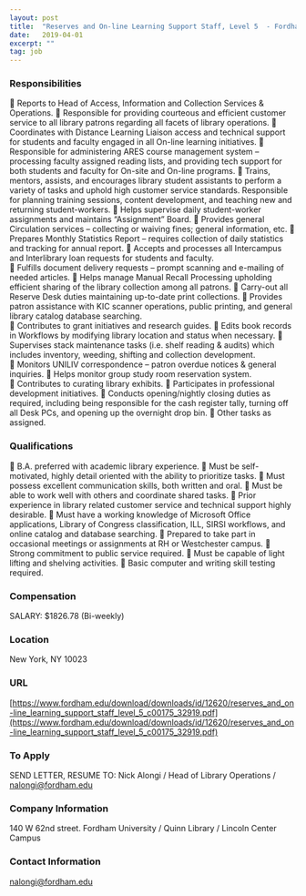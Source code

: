 ```yaml
---
layout: post
title:  "Reserves and On-line Learning Support Staff, Level 5  - Fordham University / Quinn Library / Lincoln Center Campus"
date:   2019-04-01
excerpt: ""
tag: job
---
```




### Responsibilities   

 Reports to Head of Access, Information and Collection Services & Operations. 
 Responsible for providing courteous and efficient customer service to all library patrons regarding all facets of library operations. 
 Coordinates with Distance Learning Liaison access and technical support for students and faculty engaged in all On-line learning initiatives. 
 Responsible for administering ARES course management system – processing faculty assigned reading lists, and providing tech support for both students and faculty for On-site and On-line programs. 
 Trains, mentors, assists, and encourages library student assistants to perform a variety of tasks and uphold high customer service standards. Responsible for planning training sessions, content development, and teaching new and returning student-workers. 
 Helps supervise daily student-worker assignments and maintains “Assignment” Board. 
 Provides general Circulation services – collecting or waiving fines; general information, etc. 
 Prepares Monthly Statistics Report – requires collection of daily statistics and tracking for annual report. 
 Accepts and processes all Intercampus and Interlibrary loan requests for students and faculty.  
 Fulfills document delivery requests – prompt scanning and e-mailing of needed articles. 
 Helps manage Manual Recall Processing upholding efficient sharing of the library collection among all patrons. 
 Carry-out all Reserve Desk duties maintaining up-to-date print collections. 
 Provides patron assistance with KIC scanner operations, public printing, and general library catalog database searching.  
 Contributes to grant initiatives and research guides. 
 Edits book records in Workflows by modifying library location and status when necessary. 
 Supervises stack maintenance tasks (i.e. shelf reading & audits) which includes inventory, weeding, shifting and collection development.  
 Monitors UNILIV correspondence – patron overdue notices & general inquiries. 
 Helps monitor group study room reservation system.  
 Contributes to curating library exhibits. 
 Participates in professional development initiatives. 
 Conducts opening/nightly closing duties as required, including being responsible for the cash register tally, turning off all Desk PCs, and opening up the overnight drop bin. 
 Other tasks as assigned.   


### Qualifications   

 B.A. preferred with academic library experience. 
 Must be self-motivated, highly detail oriented with the ability to prioritize tasks. 
 Must possess excellent communication skills, both written and oral. 
 Must be able to work well with others and coordinate shared tasks. 
 Prior experience in library related customer service and technical support highly desirable. 
 Must have a working knowledge of Microsoft Office applications, Library of Congress classification, ILL, SIRSI workflows, and online catalog and database searching. 
 Prepared to take part in occasional meetings or assignments at RH or Westchester campus. 
 Strong commitment to public service required. 
 Must be capable of light lifting and shelving activities. 
 Basic computer and writing skill testing required.


### Compensation   

SALARY: $1826.78 (Bi-weekly)


### Location   

New York, NY 10023


### URL   

[https://www.fordham.edu/download/downloads/id/12620/reserves_and_on-line_learning_support_staff_level_5_c00175_32919.pdf](https://www.fordham.edu/download/downloads/id/12620/reserves_and_on-line_learning_support_staff_level_5_c00175_32919.pdf)

### To Apply   

SEND LETTER, RESUME TO: Nick Alongi / Head of Library Operations / nalongi@fordham.edu 


### Company Information   

140 W 62nd street.  Fordham University / Quinn Library / Lincoln Center Campus


### Contact Information   

nalongi@fordham.edu

